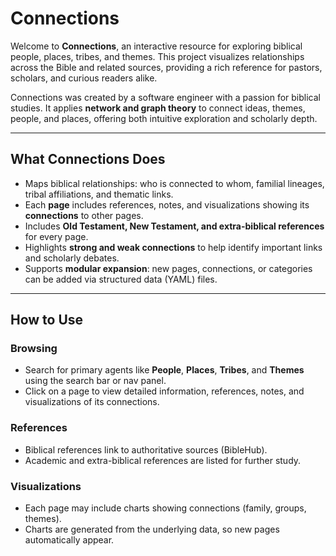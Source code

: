 # Connections

Welcome to **Connections**, an interactive resource for exploring biblical people, places, tribes, and themes. This project visualizes relationships across the Bible and related sources, providing a rich reference for pastors, scholars, and curious readers alike.

Connections was created by a software engineer with a passion for biblical studies. It applies **network and graph theory** to connect ideas, themes, people, and places, offering both intuitive exploration and scholarly depth.

---

## What Connections Does

- Maps biblical relationships: who is connected to whom, familial lineages, tribal affiliations, and thematic links.  
- Each **page** includes references, notes, and visualizations showing its **connections** to other pages.  
- Includes **Old Testament, New Testament, and extra-biblical references** for every page.  
- Highlights **strong and weak connections** to help identify important links and scholarly debates.  
- Supports **modular expansion**: new pages, connections, or categories can be added via structured data (YAML) files.

---

## How to Use

### Browsing
- Search for primary agents like **People**, **Places**, **Tribes**, and **Themes** using the search bar or nav panel.
- Click on a page to view detailed information, references, notes, and visualizations of its connections.

### References
- Biblical references link to authoritative sources (BibleHub).
- Academic and extra-biblical references are listed for further study.

### Visualizations
- Each page may include charts showing connections (family, groups, themes).  
- Charts are generated from the underlying data, so new pages automatically appear.

